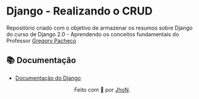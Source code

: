 # Django - Realizando o CRUD

Repositório criado com o objetivo de armazenar os resumos sobre Django do curso de 
Django 2.0 - Aprendendo os conceitos fundamentais do Professor [Gregory Pacheco](https://www.udemy.com/user/gpzimpacheco/)

## 📚 Documentação 
- [Documentação do Django](https://docs.djangoproject.com/en/4.2/intro/tutorial01/)


<div align="center">Feito com 💙 por <a href="https://github.com/jhonathanturial">JhoN</a>.</div>